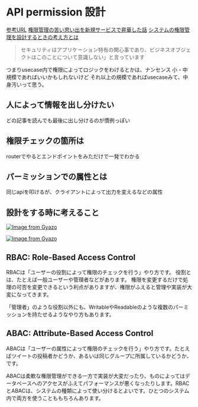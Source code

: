 # API permission 設計

[参考URL](https://kenfdev.hateblo.jp/entry/2020/01/13/115032)
[権限管理の苦い思い出を新規サービスで昇華した話](https://link-and-motivation.hatenablog.com/entry/20220401-authorization)
[システムの権限管理を設計するときの考え方とは](https://applis.io/posts/how-to-manage-authorization#%E6%A8%A9%E9%99%90%E7%AE%A1%E7%90%86%E3%82%92%E8%A8%AD%E8%A8%88%E3%81%99%E3%82%8B%E3%83%95%E3%83%AD%E3%83%BC)

>セキュリティはアプリケーション特有の関心事であり、ビジネスオブジェクトはこのことについて意識しない」と言っています

つまりusecase内で権限によってロジックをわけるとかは、ナンセンス
小・中規模であればいいかもしれないけど
それ以上の規模であればusecaseみて、中身汚いって思う。

## 人によって情報を出し分けたい

どの記事を読んでも最後に出し分けるのが慣例っぽい

## 権限チェックの箇所は

routerでやるとエンドポイントをみただけで一発でわかる

## パーミッションでの属性とは

同じapiを叩けるが、クライアントによって出力を変えるなどの属性

## 設計をする時に考えること

[![Image from Gyazo](https://i.gyazo.com/5c28b8f0c3dcfdcf9b3bb8ac0e089a66.png)](https://gyazo.com/5c28b8f0c3dcfdcf9b3bb8ac0e089a66)

[![Image from Gyazo](https://i.gyazo.com/89d50ad8ccb2b010782413ebe6fdaa49.png)](https://gyazo.com/89d50ad8ccb2b010782413ebe6fdaa49)

## RBAC: Role-Based Access Control

RBACは「ユーザーの役割によって権限のチェックを行う」やり方です。
役割とは、たとえば一般ユーザーや管理者などがあります。
権限を変更するだけで処理の可否を変更できるという利点がありますが、権限がふえると管理や実装が大変になってきます。

「管理者」のような役割以外にも、WritableやReadableのような複数のパーミッションを持たせるようなやり方もあります。

## ABAC: Attribute-Based Access Control

ABACは「ユーザーの属性によって権限のチェックを行う」やり方です。たとえばツイートの投稿者かどうか、あるいは同じグループに所属しているかどうか、です。

ABACは柔軟な権限管理ができる一方で実装が大変だったり、ものによってはデータベースへのアクセスがふえてパフォーマンスが悪くなったりします。RBACとABACは、システムの種類によって使い分けるとよいです。ひとつのシステム内で両方を使うことももちろんあります。
